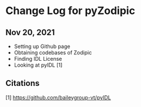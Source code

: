 # Change Log for pyZodipic

## Nov 20, 2021
* Setting up Github page 
* Obtaining codebases of Zodipic
* Finding IDL License 
* Looking at pyIDL [1]






## Citations 
[1] https://github.com/baileygroup-vt/pyIDL
